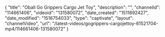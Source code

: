 {
    "title": "Oball Go Grippers Cargo Jet Toy",
    "description": "",
    "channelid": "114661406",
    "videoid": "131580072",
    "date_created": "1511892427",
    "date_modified": "1516754033",
    "type": "captivate",
    "layout": "channelVideo",
    "url": "\/latest-videos\/gogrippers-cargojettoy-61521704-mp4\/114661406-131580072"
}
